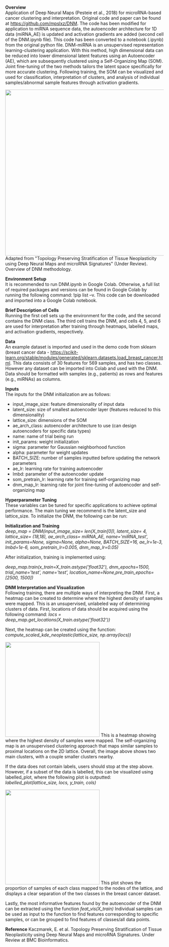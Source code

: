 **Overview**<br/>
Application of Deep Neural Maps (Pesteie et al., 2018) for microRNA-based cancer clustering and interpretation. Original code and paper can be found at https://github.com/mpslxz/DNM. The code has been modified for application to miRNA sequence data, the autoencoder architecture for 1D data (miRNA_AE) is updated and activation gradients are added (second cell of the DNM.ipynb file). This code has been converted to a notebook (.ipynb) from the original python file.
DNM-miRNA is an unsupervised representation learning-clustering application. With this method, high dimensional data can be reduced into lower dimensional latent features using an Autoencoder (AE), which are subsequently clustered using a Self-Organizing Map (SOM). Joint fine-tuning of the two methods tailors the latent space specifically for more accurate clustering. Following training, the SOM can be visualized and used for classification, interpretation of clusters, and analysis of individual samples/abnormal sample features through activation gradients.

<a href="url"><img src="https://user-images.githubusercontent.com/52331761/145657730-36d68701-50c6-491b-870e-2af8af3668da.png" height="525" width="875" ></a>
Adapted from "Topology Preserving Stratification of Tissue Neoplasticity using Deep Neural Maps and microRNA Signatures" (Under Review). Overview of DNM methodology.

**Environment Setup**<br/>
It is recommended to run DNM.ipynb in Google Colab. Otherwise, a full list of required packages and versions can be found in Google Colab by running the following command: !pip list –v. This code can be downloaded and imported into a Google Colab notebook. 

**Brief Description of Cells**<br/>
Running the first cell sets up the environment for the code, and the second contains the DNM class. The third cell trains the DNM, and cells 4, 5, and 6 are used for interpretation after training through heatmaps, labelled maps, and activation gradients, respectively.

**Data**<br/>
An example dataset is imported and used in the demo code from sklearn (breast cancer data - https://scikit-learn.org/stable/modules/generated/sklearn.datasets.load_breast_cancer.html. This data consists of 30 features for 569 samples, and has two classes. However any dataset can be imported into Colab and used with the DNM. Data should be formatted with samples (e.g., patients) as rows and features (e.g., miRNAs) as columns. 

**Inputs**<br/>
The inputs for the DNM initialization are as follows:

- input_image_size: feature dimensionality of input data<br/>
- latent_size: size of smallest autoencoder layer (features reduced to this dimensionality)<br/>
- lattice_size: dimensions of the SOM<br/>
- ae_arch_class: autoencoder architecture to use (can design autoencoders for specific data types)<br/>
- name: name of trial being run<br/>
- init_params: weight initialization<br/>
- sigma: parameter for Gaussian neighborhood function<br/>
- alpha: parameter for weight updates <br/>
- BATCH_SIZE: number of samples inputted before updating the network parameters<br/>
- ae_lr: learning rate for training autoencoder<br/>
- lmbd: parameter of the autoencoder update<br/>
- som_pretrain_lr: learning rate for training self-organizing map<br/>
- dnm_map_lr: learning rate for joint fine-tuning of autoencoder and self-organizing map<br/>

**Hyperparameter Tuning**<br/>
These variables can be tuned for specific applications to achieve optimal performance. The main tuning we recommend is the latent_size and lattice_size. To initialize the DNM, the following can be run: 

**Initialization and Training**<br/>
*deep_map = DNM(input_image_size= len(X_train[0]),
                        latent_size= 4,
                        lattice_size= (18,18),
                        ae_arch_class= miRNA_AE, 
                        name='miRNA_test',
                        init_params=None, 
                        sigma=None,
                        alpha=None,
                        BATCH_SIZE=16,
                        ae_lr=1e-3,
                        lmbd=1e-6,
                        som_pretrain_lr=0.005,
                        dnm_map_lr=0.05)*


After initialization, training is implemented using: 

*deep_map.train(x_train=X_train.astype('float32'), dnm_epochs=1500, trial_name='test', name='test', location_name=None,pre_train_epochs=[2500, 1500])*

**DNM Interpretation and Visualization**<br/>
Following training, there are multiple ways of interpreting the DNM. First, a heatmap can be created to determine where the highest density of samples were mapped. This is an unsupervised, unlabeled way of determining clusters of data. First, locations of data should be acquired using the following command: *locs = deep_map.get_locations(X_train.astype('float32'))*

Next, the heatmap can be created using the function: 
*compute_scaled_kde_neoplastic(lattice_size, np.array(locs))*

<a href="url"><img src="https://user-images.githubusercontent.com/52331761/145660097-b1885ba4-d453-42d5-b73e-143633586149.png" height="300" width="300" ></a>
This is a heatmap showing where the highest density of samples were mapped. The self-organizing map is an unsupervised clustering approach that maps similar samples to proximal locations on the 2D lattice. Overall, the image above shows two main clusters, with a couple smaller clusters nearby.

If the data does not contain labels, users should stop at the step above. However, if a subset of the data is labelled, this can be visualized using labelled_plot, where the following plot is outputted: *labelled_plot(lattice_size, locs, y_train, cols)*

<a href="url"><img src="https://user-images.githubusercontent.com/52331761/145660108-cafc9b72-e04a-4564-b719-90278af55146.png" height="300" width="300" ></a>
This plot shows the proportion of samples of each class mapped to the nodes of the lattice, and displays a clear separation of the two classes in the breast cancer dataset.

Lastly, the most informative features found by the autoencoder of the DNM can be extracted using the function *feat_vis(X_train)*
Individual samples can be used as input to the function to find features corresponding to specific samples, or can be grouped to find features of classes/all data points. 

**Reference**
Kaczmarek, E. et al. Topology Preserving Stratification of Tissue Neoplasticity using Deep Neural Maps and microRNA Signatures. Under Review at BMC Bioinformatics.
